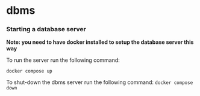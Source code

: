 # dbms

### Starting a database server

**Note: you need to have docker installed to setup the database server this way**

To run the server run the following command:

`docker compose up`

To shut-down the dbms server run the following command:
`docker compose down`
